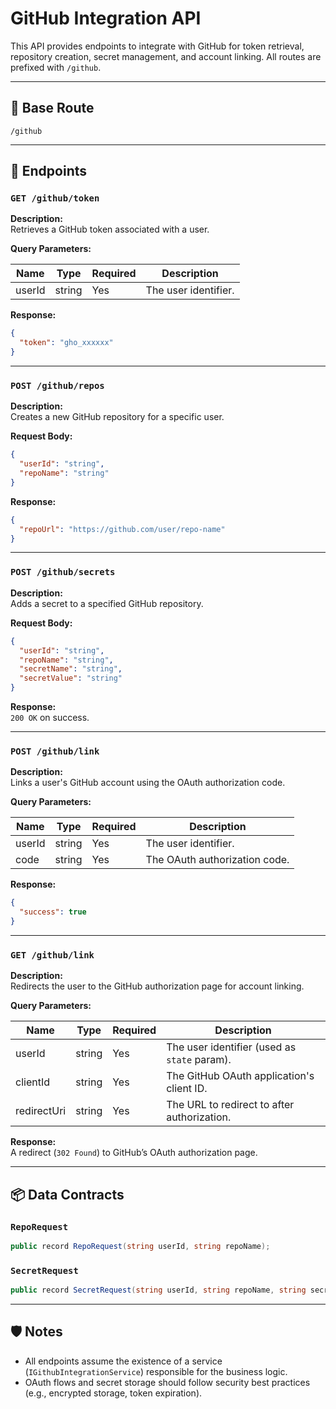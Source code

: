 
# GitHub Integration API

This API provides endpoints to integrate with GitHub for token retrieval, repository creation, secret management, and account linking. All routes are prefixed with `/github`.

---

## 📌 Base Route

```
/github
```

---

## 📘 Endpoints

### `GET /github/token`

**Description:**  
Retrieves a GitHub token associated with a user.

**Query Parameters:**

| Name   | Type   | Required | Description           |
|--------|--------|----------|-----------------------|
| userId | string | Yes      | The user identifier.  |

**Response:**

```json
{
  "token": "gho_xxxxxx"
}
```

---

### `POST /github/repos`

**Description:**  
Creates a new GitHub repository for a specific user.

**Request Body:**

```json
{
  "userId": "string",
  "repoName": "string"
}
```

**Response:**

```json
{
  "repoUrl": "https://github.com/user/repo-name"
}
```

---

### `POST /github/secrets`

**Description:**  
Adds a secret to a specified GitHub repository.

**Request Body:**

```json
{
  "userId": "string",
  "repoName": "string",
  "secretName": "string",
  "secretValue": "string"
}
```

**Response:**  
`200 OK` on success.

---

### `POST /github/link`

**Description:**  
Links a user's GitHub account using the OAuth authorization code.

**Query Parameters:**

| Name   | Type   | Required | Description                        |
|--------|--------|----------|------------------------------------|
| userId | string | Yes      | The user identifier.               |
| code   | string | Yes      | The OAuth authorization code.      |

**Response:**

```json
{
  "success": true
}
```

---

### `GET /github/link`

**Description:**  
Redirects the user to the GitHub authorization page for account linking.

**Query Parameters:**

| Name        | Type   | Required | Description                                        |
|-------------|--------|----------|----------------------------------------------------|
| userId      | string | Yes      | The user identifier (used as `state` param).       |
| clientId    | string | Yes      | The GitHub OAuth application's client ID.          |
| redirectUri | string | Yes      | The URL to redirect to after authorization.        |

**Response:**  
A redirect (`302 Found`) to GitHub’s OAuth authorization page.

---

## 📦 Data Contracts

### `RepoRequest`

```csharp
public record RepoRequest(string userId, string repoName);
```

### `SecretRequest`

```csharp
public record SecretRequest(string userId, string repoName, string secretName, string secretValue);
```

---

## 🛡️ Notes

- All endpoints assume the existence of a service (`IGithubIntegrationService`) responsible for the business logic.
- OAuth flows and secret storage should follow security best practices (e.g., encrypted storage, token expiration).
